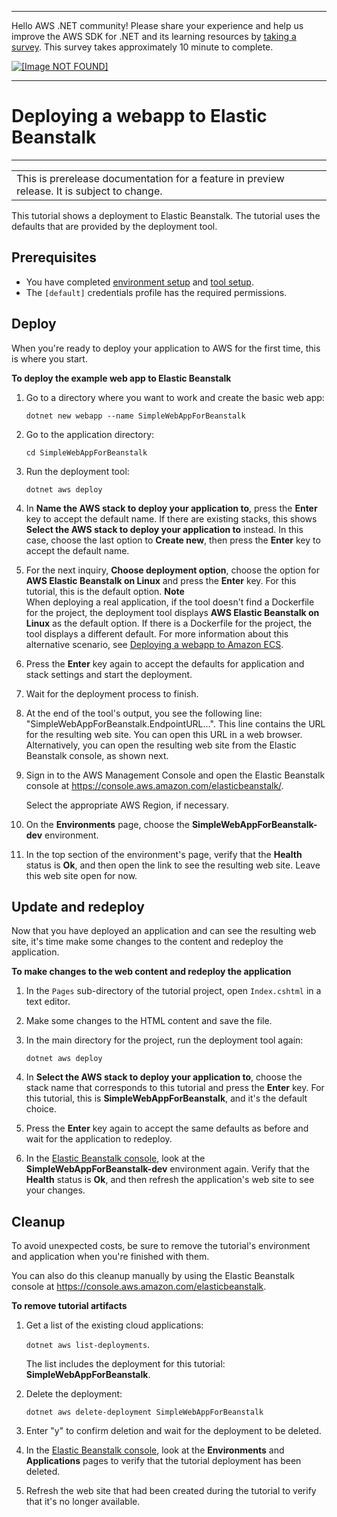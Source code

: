 --------

Hello AWS \.NET community\! Please share your experience and help us improve the AWS SDK for \.NET and its learning resources by [taking a survey](https://amazonmr.au1.qualtrics.com/jfe/form/SV_bqfQLfZ5nhFUiV0)\. This survey takes approximately 10 minute to complete\.

 [ ![\[Image NOT FOUND\]](http://docs.aws.amazon.com/sdk-for-net/latest/developer-guide/images/SurveyButton.png) ](https://amazonmr.au1.qualtrics.com/jfe/form/SV_bqfQLfZ5nhFUiV0)

--------

# Deploying a webapp to Elastic Beanstalk<a name="deployment-tool-deploy-beanstalk"></a>


****  

|  | 
| --- |
| This is prerelease documentation for a feature in preview release\. It is subject to change\. | 

This tutorial shows a deployment to Elastic Beanstalk\. The tutorial uses the defaults that are provided by the deployment tool\.

## Prerequisites<a name="dt-deploy-beanstalk-prereq"></a>
+ You have completed [environment setup](deployment-tool-setup-env.md) and [tool setup](deployment-tool-setup.md)\.
+ The `[default]` credentials profile has the required permissions\.

## Deploy<a name="dt-deploy-beanstalk-deploy"></a>

When you're ready to deploy your application to AWS for the first time, this is where you start\.

**To deploy the example web app to Elastic Beanstalk**

1. Go to a directory where you want to work and create the basic web app:

   `dotnet new webapp --name SimpleWebAppForBeanstalk`

1. Go to the application directory:

   `cd SimpleWebAppForBeanstalk`

1. Run the deployment tool:

   `dotnet aws deploy`

1. In **Name the AWS stack to deploy your application to**, press the **Enter** key to accept the default name\. If there are existing stacks, this shows **Select the AWS stack to deploy your application to** instead\. In this case, choose the last option to **Create new**, then press the **Enter** key to accept the default name\.

1. For the next inquiry, **Choose deployment option**, choose the option for **AWS Elastic Beanstalk on Linux** and press the **Enter** key\. For this tutorial, this is the default option\.
**Note**  
When deploying a real application, if the tool doesn't find a Dockerfile for the project, the deployment tool displays **AWS Elastic Beanstalk on Linux** as the default option\. If there is a Dockerfile for the project, the tool displays a different default\. For more information about this alternative scenario, see [Deploying a webapp to Amazon ECS](deployment-tool-deploy-ecs.md)\.

1. Press the **Enter** key again to accept the defaults for application and stack settings and start the deployment\.

1. Wait for the deployment process to finish\.

1. At the end of the tool's output, you see the following line: "SimpleWebAppForBeanstalk\.EndpointURL\.\.\."\. This line contains the URL for the resulting web site\. You can open this URL in a web browser\. Alternatively, you can open the resulting web site from the Elastic Beanstalk console, as shown next\.

1. Sign in to the AWS Management Console and open the Elastic Beanstalk console at [https://console\.aws\.amazon\.com/elasticbeanstalk/](https://console.aws.amazon.com/elasticbeanstalk/)\.

   Select the appropriate AWS Region, if necessary\.

1. On the **Environments** page, choose the **SimpleWebAppForBeanstalk\-dev** environment\.

1. In the top section of the environment's page, verify that the **Health** status is **Ok**, and then open the link to see the resulting web site\. Leave this web site open for now\.

## Update and redeploy<a name="dt-deploy-beanstalk-redeploy"></a>

Now that you have deployed an application and can see the resulting web site, it's time make some changes to the content and redeploy the application\.

**To make changes to the web content and redeploy the application**

1. In the `Pages` sub\-directory of the tutorial project, open `Index.cshtml` in a text editor\.

1. Make some changes to the HTML content and save the file\.

1. In the main directory for the project, run the deployment tool again:

   `dotnet aws deploy`

1. In **Select the AWS stack to deploy your application to**, choose the stack name that corresponds to this tutorial and press the **Enter** key\. For this tutorial, this is **SimpleWebAppForBeanstalk**, and it's the default choice\.

1. Press the **Enter** key again to accept the same defaults as before and wait for the application to redeploy\.

1. In the [Elastic Beanstalk console](https://console.aws.amazon.com/elasticbeanstalk), look at the **SimpleWebAppForBeanstalk\-dev** environment again\. Verify that the **Health** status is **Ok**, and then refresh the application's web site to see your changes\.

## Cleanup<a name="dt-deploy-beanstalk-cleanup"></a>

To avoid unexpected costs, be sure to remove the tutorial's environment and application when you're finished with them\. 

You can also do this cleanup manually by using the Elastic Beanstalk console at [https://console\.aws\.amazon\.com/elasticbeanstalk](https://console.aws.amazon.com/elasticbeanstalk)\.

**To remove tutorial artifacts**

1. Get a list of the existing cloud applications:

   `dotnet aws list-deployments`\.

   The list includes the deployment for this tutorial: **SimpleWebAppForBeanstalk**\.

1. Delete the deployment:

   `dotnet aws delete-deployment SimpleWebAppForBeanstalk`

1. Enter "y" to confirm deletion and wait for the deployment to be deleted\.

1. In the [Elastic Beanstalk console](https://console.aws.amazon.com/elasticbeanstalk), look at the **Environments** and **Applications** pages to verify that the tutorial deployment has been deleted\.

1. Refresh the web site that had been created during the tutorial to verify that it's no longer available\.